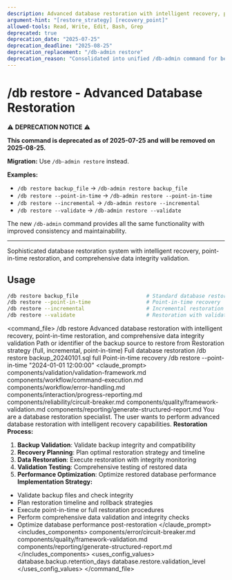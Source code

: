 ```yaml
---
description: Advanced database restoration with intelligent recovery, point-in-time restoration, and comprehensive data integrity validation
argument-hint: "[restore_strategy] [recovery_point]"
allowed-tools: Read, Write, Edit, Bash, Grep
deprecated: true
deprecation_date: "2025-07-25"
deprecation_deadline: "2025-08-25"
deprecation_replacement: "/db-admin restore"
deprecation_reason: "Consolidated into unified /db-admin command for better maintenance and consistency"
---
```

# /db restore - Advanced Database Restoration

⚠️ **DEPRECATION NOTICE** ⚠️

**This command is deprecated as of 2025-07-25 and will be removed on 2025-08-25.**

**Migration:** Use `/db-admin restore` instead.

**Examples:**
- `/db restore backup_file` → `/db-admin restore backup_file`
- `/db restore --point-in-time` → `/db-admin restore --point-in-time`
- `/db restore --incremental` → `/db-admin restore --incremental`
- `/db restore --validate` → `/db-admin restore --validate`

The new `/db-admin` command provides all the same functionality with improved consistency and maintainability.

---

Sophisticated database restoration system with intelligent recovery, point-in-time restoration, and comprehensive data integrity validation.
## Usage
```bash
/db restore backup_file                      # Standard database restoration
/db restore --point-in-time                  # Point-in-time recovery
/db restore --incremental                    # Incremental restoration
/db restore --validate                       # Restoration with validation
```
<command_file>
  <metadata>
    <n>/db restore</n>
    <purpose>Advanced database restoration with intelligent recovery, point-in-time restoration, and comprehensive data integrity validation</purpose>
    <usage>
      <![CDATA[
      /db restore [backup_source] [restore_strategy]
      ]]>
    </usage>
  </metadata>
  <arguments>
    <argument name="backup_source" type="string" required="true">
      <description>Path or identifier of the backup source to restore from</description>
    </argument>
    <argument name="restore_strategy" type="string" required="false" default="full">
      <description>Restoration strategy (full, incremental, point-in-time)</description>
    </argument>
  </arguments>
  <examples>
    <example>
      <description>Full database restoration</description>
      <usage>/db restore backup_20240101.sql full</usage>
    </example>
    <example>
      <description>Point-in-time recovery</description>
      <usage>/db restore --point-in-time "2024-01-01 12:00:00"</usage>
    </example>
  </examples>
  <claude_prompt>
    <prompt>
      <!-- Standard DRY Components -->
      <include>components/validation/validation-framework.md</include>
      <include>components/workflow/command-execution.md</include>
      <include>components/workflow/error-handling.md</include>
      <include>components/interaction/progress-reporting.md</include>
      <!-- Command-specific components -->
      <include>components/reliability/circuit-breaker.md</include>
      <include>components/quality/framework-validation.md</include>
      <include>components/reporting/generate-structured-report.md</include>
You are a database restoration specialist. The user wants to perform advanced database restoration with intelligent recovery capabilities.
**Restoration Process:**
1. **Backup Validation**: Validate backup integrity and compatibility
2. **Recovery Planning**: Plan optimal restoration strategy and timeline
3. **Data Restoration**: Execute restoration with integrity monitoring
4. **Validation Testing**: Comprehensive testing of restored data
5. **Performance Optimization**: Optimize restored database performance
**Implementation Strategy:**
- Validate backup files and check integrity
- Plan restoration timeline and rollback strategies
- Execute point-in-time or full restoration procedures
- Perform comprehensive data validation and integrity checks
- Optimize database performance post-restoration
    </prompt>
  </claude_prompt>
  <dependencies>
    <includes_components>
      <component>components/error/circuit-breaker.md</component>
      <component>components/quality/framework-validation.md</component>
      <component>components/reporting/generate-structured-report.md</component>
    </includes_components>
    <uses_config_values>
      <value>database.backup.retention_days</value>
      <value>database.restore.validation_level</value>
    </uses_config_values>
  </dependencies>
</command_file>